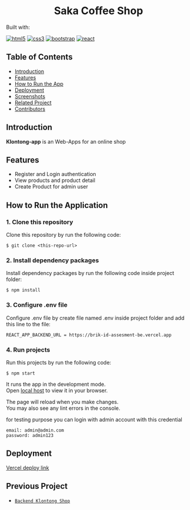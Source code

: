 <h1 align="center">Saka Coffee Shop</h1>
<p align="left">
  Built with:
</p>

[![html5](https://img.shields.io/badge/HTML5-E34F26?style=for-the-badge&logo=html5&logoColor=white)]()
[![css3](https://img.shields.io/badge/CSS3-1572B6?style=for-the-badge&logo=css3&logoColor=white)]()
[![bootstrap](https://img.shields.io/badge/Bootstrap-563D7C?style=for-the-badge&logo=bootstrap&logoColor=white)]()
[![react](https://img.shields.io/badge/React-563D7C?style=for-the-badge&logo=react&logoColor=white)]()

## Table of Contents

- [Introduction](#introduction)
- [Features](#features)
- [How to Run the App](#how-to-run-the-application)
- [Deployment](#deployment)
- [Screenshots](#screenshots)
- [Related Project](#previous-project)
- [Contributors](#contributors)

## Introduction

<b>Klontong-app</b> is an Web-Apps for an online shop

## Features

- Register and Login authentication
- View products and product detail
- Create Product for admin user

## How to Run the Application

### 1. Clone this repository

Clone this repository by run the following code:

```
$ git clone <this-repo-url>
```

### 2. Install dependency packages

Install dependency packages by run the following code inside project folder:

```
$ npm install
```

### 3. Configure .env file

Configure .env file by create file named .env inside project folder and add this line to the file:

```
REACT_APP_BACKEND_URL = https://brik-id-assesment-be.vercel.app
```

### 4. Run projects

Run this projects by run the following code:

```
$ npm start
```

It runs the app in the development mode.\
Open [local host](http://localhost:3000) to view it in your browser.

The page will reload when you make changes.\
You may also see any lint errors in the console.

for testing purpose you can login with admin account with this credential

```
email: admin@admin.com
password: admin123
```

## Deployment

[Vercel deploy link](https://klontong-brik-id.vercel.app/)

## Previous Project

- [`Backend Klontong Shop`](https://github.com/mindkeeper/brik-id-assesment-be)
